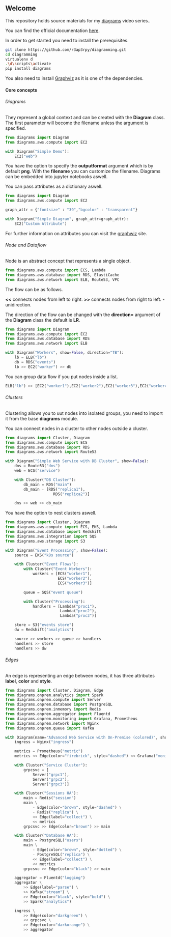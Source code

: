 ## Welcome

This repository holds source materials for my [diagrams]() video series..

You can find the official documentation [here](https://diagrams.mingrammer.com/docs/getting-started/installation).

In order to get started you need to install the prerequisites.

``` bash
git clone https://github.com/r3ap3rpy/diagramming.git
cd diagramming
virtualenv d
.\d\scripts\activate
pip install diagrams
```

You also need to install [Graphviz](https://graphviz.gitlab.io/download) as it is one of the dependencies.


#### Core concepts

###### Diagrams

They represent a global context and can be created with the **Diagram** class. The first parameter will become the filename unless the argument is specified.

``` python
from diagrams import Diagram
from diagrams.aws.compute import EC2

with Diagram("Simple Demo"):
    EC2("web")
```

You have the option to specify the **outputformat** argument which is by default **png**. With the **filename** you can customize the filename. Diagrams can be embedded into jupyter notebooks aswell.

You can pass attributes as a dictionary aswell.

``` python
from diagrams import Diagram
from diagrams.aws.compute import EC2

graph_attr = {"fontsize" : "39","bgcolor" : "transparent"}

with Diagram("Simple Diagram", graph_attr=graph_attr):
    EC2("Custom Attribute")
```

For further information on attributes you can visit the [graphwiz](https://www.graphviz.org/doc/info/attrs.html) site.


###### Node and Dataflow

Node is an abstract concept that represents a single object.

``` python
from diagrams.aws.compute import ECS, Lambda
from diagrams.aws.database import RDS, ElastiCache
from diagrams.aws.network import ELB, Route53, VPC
```

The flow can be as follows.

**<<** connects nodes from left to right.
**>>** connects nodes from right to left.
**-** unidirection.

The direction of the flow can be changed with the **direction=** argument of the **Diagram** class the default is **LR**.

``` python
from diagrams import Diagram
from diagrams.aws.compute import EC2
from diagrams.aws.database import RDS
from diagrams.aws.network import ELB

with Diagram("Workers", show=False, direction="TB"):
    lb = ELB("lb")
    db = RDS("events")
    lb >> EC2("worker") >> db
```

You can group data flow if you put nodes inside a list.

``` python
ELB("lb") >> [EC2("worker1"),EC2("worker2"),EC2("worker3"),EC2("worker4"),EC2("worker5")] >> RDS("events")
```

###### Clusters

Clustering allows you to uut nodes into isolated groups, you need to import it from the base **diagrams** module.

You can connect nodes in a cluster to other nodes outside a cluster.

``` python
from diagrams import Cluster, Diagram
from diagrams.aws.compute import ECS
from diagrams.aws.database import RDS
from diagrams.aws.network import Route53

with Diagram("Simple Web Service with DB Cluster", show=False):
    dns = Route53("dns")
    web = ECS("service")

    with Cluster("DB Cluster"):
        db_main = RDS("main")
        db_main - [RDS("replica1"),
                     RDS("replica2")]

    dns >> web >> db_main
```

You have the option to nest clusters aswell.

``` python
from diagrams import Cluster, Diagram
from diagrams.aws.compute import ECS, EKS, Lambda
from diagrams.aws.database import Redshift
from diagrams.aws.integration import SQS
from diagrams.aws.storage import S3

with Diagram("Event Processing", show=False):
    source = EKS("k8s source")

    with Cluster("Event Flows"):
        with Cluster("Event Workers"):
            workers = [ECS("worker1"),
                       ECS("worker2"),
                       ECS("worker3")]

        queue = SQS("event queue")

        with Cluster("Processing"):
            handlers = [Lambda("proc1"),
                        Lambda("proc2"),
                        Lambda("proc3")]

    store = S3("events store")
    dw = Redshift("analytics")

    source >> workers >> queue >> handlers
    handlers >> store
    handlers >> dw
```

###### Edges

An edge is representing an edge between nodes, it has three attributes **label**, **color** and **style**.


``` python
from diagrams import Cluster, Diagram, Edge
from diagrams.onprem.analytics import Spark
from diagrams.onprem.compute import Server
from diagrams.onprem.database import PostgreSQL
from diagrams.onprem.inmemory import Redis
from diagrams.onprem.aggregator import Fluentd
from diagrams.onprem.monitoring import Grafana, Prometheus
from diagrams.onprem.network import Nginx
from diagrams.onprem.queue import Kafka

with Diagram(name="Advanced Web Service with On-Premise (colored)", show=False):
    ingress = Nginx("ingress")

    metrics = Prometheus("metric")
    metrics << Edge(color="firebrick", style="dashed") << Grafana("monitoring")

    with Cluster("Service Cluster"):
        grpcsvc = [
            Server("grpc1"),
            Server("grpc2"),
            Server("grpc3")]

    with Cluster("Sessions HA"):
        main = Redis("session")
        main \
            - Edge(color="brown", style="dashed") \
            - Redis("replica") \
            << Edge(label="collect") \
            << metrics
        grpcsvc >> Edge(color="brown") >> main

    with Cluster("Database HA"):
        main = PostgreSQL("users")
        main \
            - Edge(color="brown", style="dotted") \
            - PostgreSQL("replica") \
            << Edge(label="collect") \
            << metrics
        grpcsvc >> Edge(color="black") >> main

    aggregator = Fluentd("logging")
    aggregator \
        >> Edge(label="parse") \
        >> Kafka("stream") \
        >> Edge(color="black", style="bold") \
        >> Spark("analytics")

    ingress \
        >> Edge(color="darkgreen") \
        << grpcsvc \
        >> Edge(color="darkorange") \
        >> aggregator

```